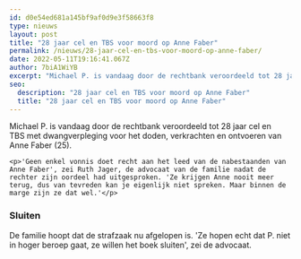 ```yaml
---
id: d0e54ed681a145bf9af0d9e3f58663f8
type: nieuws
layout: post
title: "28 jaar cel en TBS voor moord op Anne Faber"
permalink: /nieuws/28-jaar-cel-en-tbs-voor-moord-op-anne-faber/
date: 2022-05-11T19:16:41.067Z
author: 7biA1WiYB
excerpt: "Michael P. is vandaag door de rechtbank veroordeeld tot 28 jaar cel en TBS met dwangverpleging voor het doden, verkrachten en ontvoeren van Anne Faber (25).   "
seo:
  description: "28 jaar cel en TBS voor moord op Anne Faber"
  title: "28 jaar cel en TBS voor moord op Anne Faber"
---
```

Michael P. is vandaag door de rechtbank veroordeeld tot 28 jaar cel en TBS met dwangverpleging voor het doden, verkrachten en ontvoeren van Anne Faber (25).   

    <p>'Geen enkel vonnis doet recht aan het leed van de nabestaanden van Anne Faber', zei Ruth Jager, de advocaat van de familie nadat de rechter zijn oordeel had uitgesproken. 'Ze krijgen Anne nooit meer terug, dus van tevreden kan je eigenlijk niet spreken. Maar binnen de marge zijn ze dat wel.'</p>
<h3>Sluiten</h3>
<p>De familie hoopt dat de strafzaak nu afgelopen is. 'Ze hopen echt dat P. niet in hoger beroep gaat, ze willen het boek sluiten', zei de advocaat. </p>  
